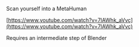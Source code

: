 
Scan yourself into a MetaHuman

[https://www.youtube.com/watch?v=7lAWhk_aVvc](https://www.youtube.com/watch?v=7lAWhk_aVvc)

Requires an intermediate step of Blender